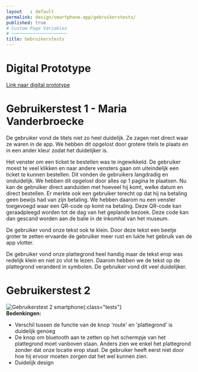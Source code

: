 ```yaml
---
layout   : default
permalink: design/smartphone-app/gebruikerstests/
published: true
# Custom Page Variables
# ─────────────────────
title: Gebruikerstests
---
```


# Digital Prototype
<a href="https://xd.adobe.com/view/a3dbcefc-0ec8-4565-7fc3-c2e01d448315-d5ea/?fullscreen" target="blank" class="link">
Link naar digital prototype</a>


# Gebruikerstest 1 - Maria Vanderbroecke
De gebruiker vond de titels niet zo heel duidelijk. Ze zagen niet direct waar ze waren in de app. We hebben dit opgelost door grotere titels te plaats en in een ander kleur zodat het duidelijker is.

Het venster om een ticket te bestellen was te ingewikkeld. De gebruiker moest te veel klikken en naar andere vensters gaan om uiteindelijk een ticket te kunnen bestellen. Dit vonden de gebruikers langdradig en onduidelijk. We hebben dit opgelost door alles op 1 pagina te plaatsen. Nu kan de gebruiker direct aanduiden met hoeveel hij komt, welke datum en direct bestellen. Er merkte ook een gebruiker terecht op dat hij na betaling geen bewijs had van zijn betaling. We hebben daarom nu een venster toegevoegd waar een QR-code op komt na betaling. Deze QR-code kan geraadpleegd worden tot de dag van het geplande bezoek. Deze code kan dan gescand worden aan de balie in de inkomhal van het museum.

De gebruiker vond onze tekst ook te klein. Door deze tekst een beetje groter te zetten ervaarde de gebruiker meer rust en lukte het gebruik van de app vlotter.

De gebruiker vond onze plattegrond heel handig maar de tekst erop was redelijk klein en niet zo vlot te lezen. Daarom hebben we de tekst op de plattegrond veranderd in symbolen. De gebruiker vond dit veel duidelijker. 


# Gebruikerstest 2
![Gebruikerstest 2 smartphone](/1718-nmd3-project-decramer-denhaeze/images/tests/test_smartphone.jpg){:class="tests"}   
**Bedenkingen:**
- Verschil tussen de functie van de knop 'route' en 'plattegrond' is duidelijk genoeg
- De knop om bluetooth aan te zetten op het schermpje van het plattegrond moet vanboven staan. Anders zien we enkel het plattegrond zonder dat onze locatie erop staat. De gebruiker heeft eerst niet door hoe hij ervoor moeten zorgen dat het wel kunnen zien.
- Duidelijk design